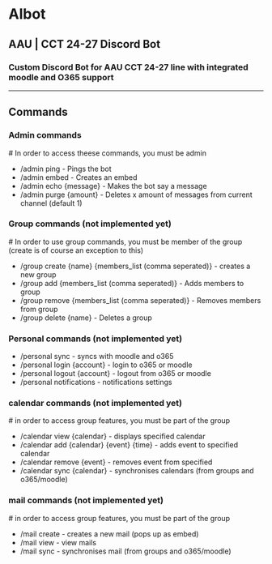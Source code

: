 # Albot
## AAU | CCT 24-27 Discord Bot
### Custom Discord Bot for AAU CCT 24-27 line with integrated moodle and O365 support

- - - - -

## Commands

### Admin commands
\# In order to access theese commands, you must be admin
- /admin ping - Pings the bot
- /admin embed - Creates an embed
- /admin echo {message} - Makes the bot say a message
- /admin purge {amount} - Deletes x amount of messages from current channel (default 1)

### Group commands (not implemented yet)
\# In order to use group commands, you must be member of the group (create is of course an exception to this)
- /group create {name} {members_list (comma seperated)} - creates a new group
- /group add {members_list (comma seperated)} - Adds members to group
- /group remove {members_list (comma seperated)} - Removes members from group
- /group delete {name} - Deletes a group

### Personal commands (not implemented yet)
- /personal sync - syncs with moodle and o365
- /personal login {account} - login to o365 or moodle
- /personal logout {account} - logout from o365 or moodle
- /personal notifications - notifications settings

### calendar commands (not implemented yet)
\# in order to access group features, you must be part of the group
- /calendar view {calendar} - displays specified calendar
- /calendar add {calendar} {event} {time} - adds event to specified calendar
- /calendar remove {event} - removes event from specified
- /calendar sync {calendar} - synchronises calendars (from groups and o365/moodle)

### mail commands (not implemented yet)
\# in order to access group features, you must be part of the group
- /mail create - creates a new mail (pops up as embed)
- /mail view - view mails
- /mail sync - synchronises mail (from groups and o365/moodle)
 
